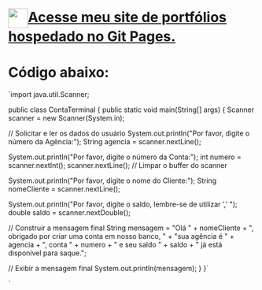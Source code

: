 <h1><a href="https://vcforjaz.github.io/Meus-Projetos/"><img align="center" width="40px" src="https://vcforjaz.github.io/Meus-Projetos/favicon.ico"></a><a href="https://vcforjaz.github.io/Meus-Projetos/"><span>Acesse meu site de portfólios hospedado no Git Pages.</span></a></h1>

# Código abaixo:
`import java.util.Scanner;

public class ContaTerminal {
public static void main(String[] args) {
Scanner scanner = new Scanner(System.in);

// Solicitar e ler os dados do usuário
 System.out.println("Por favor, digite o número da Agência:");
String agencia = scanner.nextLine();

System.out.println("Por favor, digite o número da Conta:");
int numero = scanner.nextInt();
 scanner.nextLine(); // Limpar o buffer do scanner

System.out.println("Por favor, digite o nome do Cliente:");
String nomeCliente = scanner.nextLine();

System.out.println("Por favor, digite o saldo, lembre-se de utilizar ',' ");
double saldo = scanner.nextDouble();

 // Construir a mensagem final
String mensagem = "Olá " + nomeCliente + ", obrigado por criar uma conta em nosso banco, " +
"sua agência é " + agencia + ", conta " + numero + " e seu saldo " + saldo +
" já está disponível para saque.";

// Exibir a mensagem final
System.out.println(mensagem);
}
}`

`
